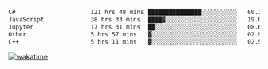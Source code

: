 <!--START_SECTION:waka-->

```txt
C#                     121 hrs 48 mins ███████████████░░░░░░░░░░   60.18 %
JavaScript             38 hrs 33 mins  ████▓░░░░░░░░░░░░░░░░░░░░   19.05 %
Jupyter                17 hrs 31 mins  ██░░░░░░░░░░░░░░░░░░░░░░░   08.66 %
Other                  5 hrs 57 mins   ▓░░░░░░░░░░░░░░░░░░░░░░░░   02.95 %
C++                    5 hrs 11 mins   ▓░░░░░░░░░░░░░░░░░░░░░░░░   02.56 %
```

<!--END_SECTION:waka-->
[![wakatime](https://wakatime.com/badge/user/6c2f442e-41b4-42e3-bc06-d5d8203ad1da.svg)](https://wakatime.com/@6c2f442e-41b4-42e3-bc06-d5d8203ad1da)
